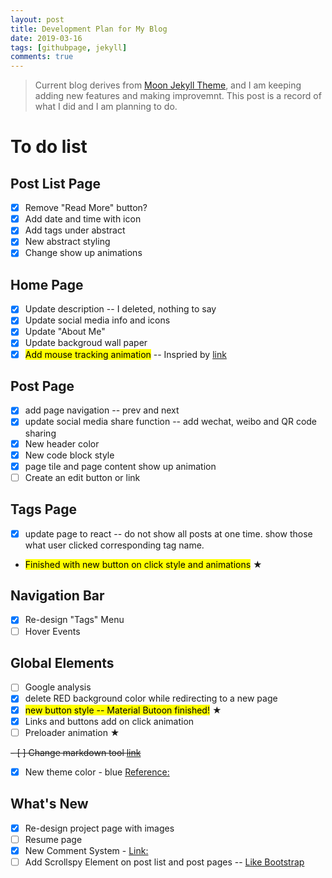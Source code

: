 ```yaml
---
layout: post
title: Development Plan for My Blog
date: 2019-03-16
tags: [githubpage, jekyll]
comments: true
---
```


>Current blog derives from [Moon Jekyll Theme](https://github.com/TaylanTatli/Moon), and I am keeping adding new features and making improvemnt. This post is a record of what I did and I am planning to do.

# To do list

## Post List Page

- [x] Remove "Read More" button?
- [x] Add date and time with icon
- [x] Add tags under abstract
- [x] New abstract styling
- [x] Change show up animations

## Home Page

- [x] Update description -- I deleted, nothing to say
- [x] Update social media info and icons
- [x] Update "About Me"
- [x] Update backgroud wall paper 
- [x] <mark>Add mouse tracking animation</mark> -- Inspried by [link](https://tympanus.net/Development/AnimatedHeaderBackgrounds/index.html)

## Post Page
- [x] add page navigation -- prev and next
- [x] update social media share function -- add wechat, weibo and QR code sharing
- [x] New header color
- [x] New code block style
- [x] page tile and page content show up animation
- [ ] Create an edit button or link

## Tags Page
- [x] update page to react -- do not show all posts at one time. show those what user clicked corresponding tag name. 
- <mark>Finished with new button on click style and animations</mark> ★ 

## Navigation Bar
- [x] Re-design "Tags" Menu
- [ ] Hover Events

## Global Elements
- [ ] Google analysis
- [x] delete RED background color while redirecting to a new page
- [x] <mark>new button style -- Material Butoon finished!</mark> ★ 
- [x] Links and buttons add on click animation
- [ ] Preloader animation ★ 

~~- [ ] Change markdown tool [link](https://github.com/github/jekyll-commonmark-ghpages)~~

- [x] New theme color - blue [Reference:](https://themes.muffingroup.com/betheme/nam-nec-felis-et-nibh-posuere/)

## What's New
- [x] Re-design project page with images
- [ ] Resume page
- [x] New Comment System - [Link:](https://valine.js.org/)
- [ ] Add Scrollspy Element on post list and post pages -- [Like Bootstrap](https://getbootstrap.com/docs/4.0/components/scrollspy/)
